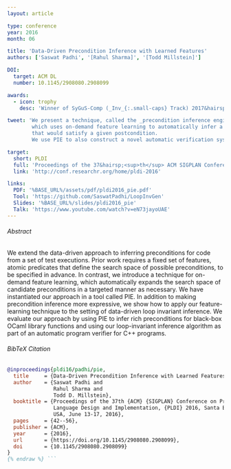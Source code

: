```yaml
---
layout: article

type: conference
year: 2016
month: 06

title: 'Data-Driven Precondition Inference with Learned Features'
authors: ['Saswat Padhi', '[Rahul Sharma]', '[Todd Millstein]']

DOI:
  target: ACM DL
  number: 10.1145/2908080.2908099

awards:
  - icon: trophy
    desc: 'Winner of SyGuS-Comp (_Inv_{:.small-caps} Track) 2017&hairsp;--&hairsp;18'

tweet: 'We present a technique, called the _precondition inference engine_ (PIE),
        which uses on-demand feature learning to automatically infer a precondition
        that would satisfy a given postcondition.
        We use PIE to also construct a novel automatic verification system called _LoopInvGen_{:.small-caps}.'

target:
  short: PLDI
  full: 'Proceedings of the 37&hairsp;<sup>th</sup> ACM SIGPLAN Conference on Programming Language Design and Implementation, 2016'
  link: 'http://conf.researchr.org/home/pldi-2016'

links:
  PDF: '%BASE_URL%/assets/pdf/pldi2016_pie.pdf'
  Tool: 'https://github.com/SaswatPadhi/LoopInvGen'
  Slides: '%BASE_URL%/slides/pldi2016_pie'
  Talk: 'https://www.youtube.com/watch?v=eN73jayoUAE'
---
```


###### Abstract

We extend the data-driven approach to inferring preconditions for code from a set of test executions.
Prior work requires a fixed set of features, atomic predicates that define the search space of possible preconditions,
to be specified in advance.
In contrast, we introduce a technique for on-demand feature learning,
which automatically expands the search space of candidate preconditions in a targeted manner as necessary.
We have instantiated our approach in a tool called PIE.
In addition to making precondition inference more expressive,
we show how to apply our feature-learning technique to the setting of data-driven loop invariant inference.
We evaluate our approach by using PIE to infer rich preconditions for black-box OCaml library functions
and using our loop-invariant inference algorithm as part of an automatic program verifier for C++ programs.

###### BibTeX Citation

```bibtex {% raw %}
@inproceedings{pldi16/padhi/pie,
  title     = {Data-Driven Precondition Inference with Learned Features},
  author    = {Saswat Padhi and
               Rahul Sharma and
               Todd D. Millstein},
  booktitle = {Proceedings of the 37th {ACM} {SIGPLAN} Conference on Programming
               Language Design and Implementation, {PLDI} 2016, Santa Barbara, CA,
               USA, June 13-17, 2016},
  pages     = {42--56},
  publisher = {ACM},
  year      = {2016},
  url       = {https://doi.org/10.1145/2908080.2908099},
  doi       = {10.1145/2908080.2908099}
}
{% endraw %} ```